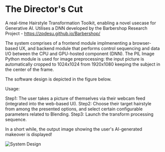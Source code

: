 # The Director's Cut
A real-time Hairstyle Transformation Toolkit, enabling a novel usecase for Generative AI.
Utilises a DNN developed by the Barbershop Research Project - https://zpdesu.github.io/Barbershop/

The system comprises of a frontend module implmenenting a browser-based UX, and backend module that performs control sequencing and data I/O between the CPU and GPU-hosted component (DNN). The PIL Image Python module is used for image preprocessing: the input picture is automatically cropped to 1024x1024 from 1920x1080 keeping the subject in the center of the frame.

The software design is depicted in the figure below.

Usage:

Step1: The user takes a picture of themselves via their webcam feed (integrated into the web-based UI).
Step2: Choose their target hairstyle from among the presented options, and select certain configurable parameters related to Blending.
Step3: Launch the transform processing sequence.

In a short while, the output image showing the user's AI-generated makeover is displayed!


![System Design](https://user-images.githubusercontent.com/79685762/213451018-742dab12-6cf6-4619-b331-8919be8c3534.png)

